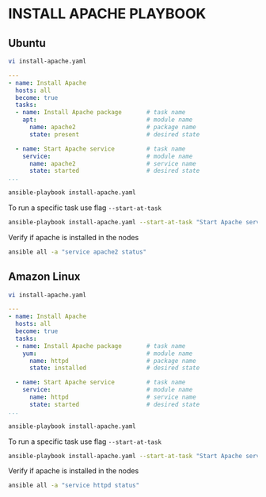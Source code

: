 # INSTALL APACHE PLAYBOOK

## Ubuntu
```sh
vi install-apache.yaml
```
```yaml
---
- name: Install Apache
  hosts: all
  become: true
  tasks: 
  - name: Install Apache package       # task name
    apt:                               # module name
      name: apache2                    # package name
      state: present                   # desired state

  - name: Start Apache service         # task name
    service:                           # module name
      name: apache2                    # service name
      state: started                   # desired state
...
```

```sh
ansible-playbook install-apache.yaml
```
To run a specific task use flag `--start-at-task`
```sh
ansible-playbook install-apache.yaml --start-at-task "Start Apache service"
```
Verify if apache is installed in the nodes
```sh
ansible all -a "service apache2 status"
```

## Amazon Linux
```sh
vi install-apache.yaml
```
```yaml
---
- name: Install Apache
  hosts: all
  become: true
  tasks: 
  - name: Install Apache package       # task name
    yum:                               # module name
      name: httpd                      # package name
      state: installed                 # desired state

  - name: Start Apache service         # task name
    service:                           # module name
      name: httpd                      # service name
      state: started                   # desired state
...
```

```sh
ansible-playbook install-apache.yaml
```
To run a specific task use flag `--start-at-task`
```sh
ansible-playbook install-apache.yaml --start-at-task "Start Apache service"
```
Verify if apache is installed in the nodes
```sh
ansible all -a "service httpd status"
```
